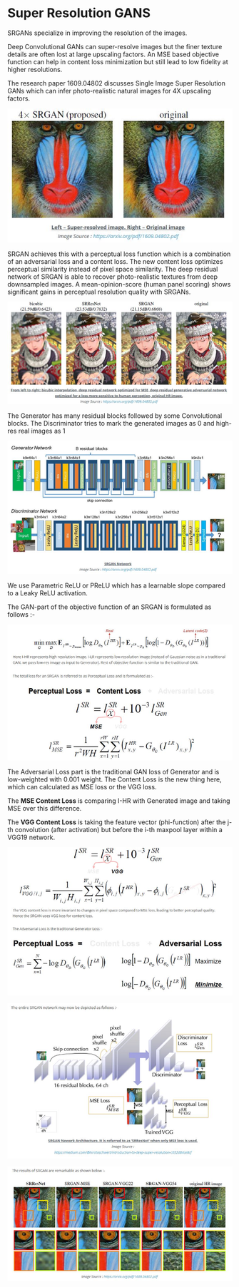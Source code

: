 # Super Resolution GANS

SRGANs specialize in improving the resolution of the images.

Deep Convolutional GANs can super-resolve images but the finer texture details are often lost at large upscaling factors. An MSE based objective function can help in content loss minimization but still lead to low fidelity at higher resolutions.

The research paper 1609.04802 discusses Single Image Super Resolution GANs which can infer photo-realistic natural images for 4X upscaling factors.


![alt test](Screenshots/SRGANimg.JPG)

SRGAN achieves this with a perceptual loss function which is a combination of an adversarial loss and a content loss. The new content loss optimizes perceptual similarity instead of pixel space similarity. The deep residual network of SRGAN is able to recover photo-realistic textures from deep downsampled images. A mean-opinion-score (human panel scoring) shows significant gains in perceptual resolution quality with SRGANs.

![](Screenshots/SRGANimg1.JPG)

The Generator has many residual blocks followed by some Convolutional blocks. The Discriminator tries to mark the generated images as 0 and high-res real images as 1

![](Screenshots/SRGANimg2.JPG)

We use Parametric ReLU or PReLU which has a learnable slope compared to a Leaky ReLU activation.

The GAN-part of the objective function of an SRGAN is formulated as follows :-

![](Screenshots/SRGANimg3.JPG)

The Adversarial Loss part is the traditional GAN loss of Generator and is low-weighted with 0.001 weight. The Content Loss is the new thing here, which can calculated as MSE loss or the VGG loss.

The **MSE Content Loss** is comparing I-HR with Generated image and taking MSE over this difference.

The **VGG Content Loss** is taking the feature vector (phi-function) after the j-th convolution (after activation) but before the i-th maxpool layer within a VGG19 network.

![](Screenshots/SRGANimg4.JPG)

![](Screenshots/SRGANimg5.JPG)

![](Screenshots/SRGANimg6.JPG)
